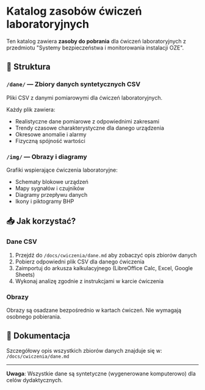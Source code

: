 # Katalog zasobów ćwiczeń laboratoryjnych

Ten katalog zawiera **zasoby do pobrania** dla ćwiczeń laboratoryjnych z przedmiotu "Systemy bezpieczeństwa i monitorowania instalacji OZE".

## 📁 Struktura

### `/dane/` — Zbiory danych syntetycznych CSV
Pliki CSV z danymi pomiarowymi dla ćwiczeń laboratoryjnych.

Każdy plik zawiera:
- Realistyczne dane pomiarowe z odpowiednimi zakresami
- Trendy czasowe charakterystyczne dla danego urządzenia
- Okresowe anomalie i alarmy
- Fizyczną spójność wartości

### `/img/` — Obrazy i diagramy
Grafiki wspierające ćwiczenia laboratoryjne:
- Schematy blokowe urządzeń
- Mapy sygnałów i czujników
- Diagramy przepływu danych
- Ikony i piktogramy BHP

## 📥 Jak korzystać?

### Dane CSV
1. Przejdź do `/docs/cwiczenia/dane.md` aby zobaczyć opis zbiorów danych
2. Pobierz odpowiedni plik CSV dla danego ćwiczenia
3. Zaimportuj do arkusza kalkulacyjnego (LibreOffice Calc, Excel, Google Sheets)
4. Wykonaj analizę zgodnie z instrukcjami w karcie ćwiczenia

### Obrazy
Obrazy są osadzane bezpośrednio w kartach ćwiczeń. Nie wymagają osobnego pobierania.

## 📖 Dokumentacja

Szczegółowy opis wszystkich zbiorów danych znajduje się w: `/docs/cwiczenia/dane.md`

---

**Uwaga**: Wszystkie dane są syntetyczne (wygenerowane komputerowo) dla celów dydaktycznych.
